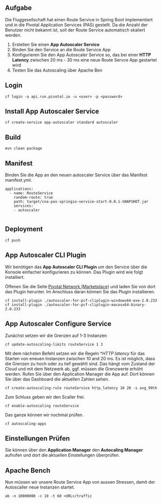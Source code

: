 ## Aufgabe 

Die Fluggesellschaft hat einen Route Service in Spring Boot implementiert und in die  Pivotal Application Services (PAS)
gestellt. Da die Anzahl der Benutzer nicht bekannt ist, soll der Route Service automatisch skaliert werden. 

1. Erstellen Sie einen **App Autoscaler Service** 
2. Binden Sie den Service an die Route Service App 
3. Konfigurieren Sie den App Autoscaler Service so, das bei einer **HTTP Latency** zwischen
   20 ms - 30 ms eine neue Route Servce App gestartet wird 
4. Testen Sie das Autoscaling über Apache Ben



## Login 

```
cf login -a api.run.pivotal.io -u <user> -p <password> 

```


## Install App Autoscaler Service 


```
cf create-service app-autoscaler standard autoscaler

```

## Build 

```
mvn clean package

```

## Manifest 

Binden Sie die App an den neuen autoscaler Service über das Manifest manifest.yml.  

```
applications:
  - name: RouteService 
    random-route: true
    path: target/cna-pas-springio-service-start-0.0.1-SNAPSHOT.jar
    services:
    - autoscaler
    
```

## Deployment 
```
cf push 

```

## App Autoscaler CLI Plugin 

Wir benötigen das **App Autoscaler CLI Plugin** um den Service über die Konsole einfacher konfigurieren zu können. 
Das Plugin wird wie folgt installiert.  

Öffenen Sie die Seite [Pivotal Network (Marketplace)](https://network.pivotal.io/products/pcf-app-autoscaler) und laden Sie von dort das Plugin herunter. Im Anschluss daran können Sie das Plugin installieren. 


```
cf install-plugin ./autoscaler-for-pcf-cliplugin-windows64-exe-2.0.233
cf install-plugin ./autoscaler-for-pcf-cliplugin-macosx64-binary-2.0.233

```

## App Autoscaler Configure Service 


Zunächst setzen wir die Grenzen auf 1-3 Instanzen 

```
cf update-autoscaling-limits routeService 1 3

```

Mit dem nächsten Befehl setzen  wir die Regeln **HTTP latency* für das Starten von eneuen Instanzen zwischen 10 and 20 ms. Es ist möglich, dass die Grenzen zu hoch oder zu tief gewählt sind. Das hängt vom Zustand der 
Cloud und mit dem Netzwerk ab, ggf. müssen die Grenzwerte erhöht werden. Rufen Sie über den Application Manager die App auf. Dort können Sie über das Dashboard die aktuellen Zahlen sehen. 



```
cf create-autoscaling-rule routeService http_latency 10 20 -s avg_99th

```

Zum Schluss geben wir den Scaller frei.  

```
cf enable-autoscaling routeService

```


Das ganze können wir nochmal prüfen. 


```
cf autoscaling-apps

```

## Einstellungen Prüfen 
Sie können über den **Application Manager** den **Autocaling Manager** aufrufen und dort 
die aktuellen Einstellungen überprüfen. 


## Apache Bench 

Nun müssen wir unsere Route Service App von aussen Stressen, damit der Autoscaller neue Instanzen startet. 


```
ab -n 10000000 -c 10 -t 60 <URL>/traffic


```
 

